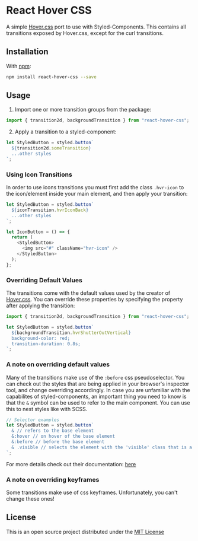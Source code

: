 # React Hover CSS

A simple [Hover.css](http://ianlunn.github.io/Hover/) port to use with Styled-Components.
This contains all transitions exposed by Hover.css, except for the curl transitions.

## Installation

With [npm](https://www.npmjs.com/):

```bash
npm install react-hover-css --save
```

## Usage

1. Import one or more transition groups from the package:

```js
import { transition2d, backgroundTransition } from "react-hover-css";
```

2. Apply a transition to a styled-component:

```js
let StyledButton = styled.button`
  ${transition2d.someTransition}
  ...other styles
`;
```

### Using Icon Transitions

In order to use icons transitions you must first add the class `.hvr-icon` to the icon/element inside your main element, and then apply your transition:

```js
let StyledButton = styled.button`
  ${iconTransition.hvrIconBack}
  ...other styles
`;

let IconButton = () => {
  return (
    <StyledButton>
      <img src="#" className="hvr-icon" />
    </StyledButton>
  );
};
```

### Overriding Default Values

The transitions come with the default values used by the creator of [Hover.css](http://ianlunn.github.io/Hover/). You can override these properties by specifying the property after applying the transition:

```js
import { transition2d, backgroundTransition } from "react-hover-css";

let StyledButton = styled.button`
  ${backgroundTransition.hvrShutterOutVertical}
  background-color: red;
  transition-duration: 0.8s;
`;
```

### A note on overriding default values

Many of the transitions make use of the `:before` css pseudoselector. You can check out the styles that are being applied in your browser's inspector tool, and change overriding accordingly. In case you are unfamiliar with the capabilites of styled-components, an important thing you need to know is that the `&` symbol can be used to refer to the main component. You can use this to nest styles like with SCSS.

```js
// Selector examples
let StyledButton = styled.button`
  & // refers to the base element
  &:hover // on hover of the base element
  &:before // before the base element
  & .visible // selects the element with the 'visible' class that is a child of the base element
`;
```

For more details check out their documentation: [here](https://styled-components.com/docs/basics#coming-from-css)

### A note on overriding keyframes

Some transitions make use of css keyframes. Unfortunately, you can't change these ones!

## License

This is an open source project distributed under the [MIT License](https://opensource.org/licenses/MIT)
